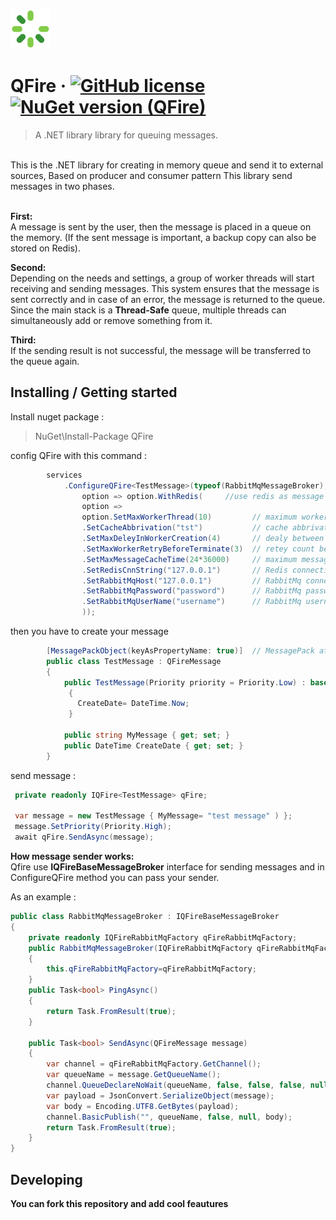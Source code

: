 ![Logo of the project](./icon.png)

# QFire &middot; [![GitHub license](https://img.shields.io/badge/license-MIT-blue.svg?style=flat-square)](https://github.com/acczad/qfire/blob/main/LICENSE.txt) [![NuGet version (QFire)](https://img.shields.io/nuget/v/QFire.svg?style=flat-square)]([https://www.nuget.org/packages/QFire])
> A .NET library library for queuing messages.
<br />
This is the .NET library for creating in memory queue and send it to external sources,
Based on producer and consumer pattern This library send messages in two phases.<br /><br />

**First:** <br />
A message is sent by the user, then the message is placed in a queue on the memory. (If the sent message is important, a backup copy can also be stored on Redis).

**Second:<br />**
Depending on the needs and settings, a group of worker threads will start receiving and sending messages. This system ensures that the message is sent correctly and in case of an error, the message is returned to the queue.
Since the main stack is a **Thread-Safe** queue, multiple threads can simultaneously add or remove something from it.

**Third:<br />**
If the sending result is not successful, the message will be transferred to the queue again.<br />

## Installing / Getting started
Install nuget package :
> NuGet\Install-Package QFire <br />

config QFire with this command :

```c#
        services
            .ConfigureQFire<TestMessage>(typeof(RabbitMqMessageBroker), // your implementation of message sender 
                option => option.WithRedis(     //use redis as message backup database
                option =>
                option.SetMaxWorkerThread(10)         // maximum worker threads work on message stack
                .SetCacheAbbrivation("tst")           // cache abbrivation by multiple projects
                .SetMaxDeleyInWorkerCreation(4)       // dealy between worker threads creations
                .SetMaxWorkerRetryBeforeTerminate(3)  // retey count before worker thread termination
                .SetMaxMessageCacheTime(24*36000)     // maximum message backup time in secound
                .SetRedisCnnString("127.0.0.1")       // Redis connection string
                .SetRabbitMqHost("127.0.0.1")         // RabbitMq connection string
                .SetRabbitMqPassword("password")      // RabbitMq password
                .SetRabbitMqUserName("username")      // RabbitMq username
                ));
```

then you have to create your message 
```c#
        [MessagePackObject(keyAsPropertyName: true)]  // MessagePack attribute for serialization in redis
        public class TestMessage : QFireMessage        
        {
            public TestMessage(Priority priority = Priority.Low) : base(priority) // High Priority messsage will be backed up in Redis
             {
               CreateDate= DateTime.Now;
             }

            public string MyMessage { get; set; }
            public DateTime CreateDate { get; set; }
        }
```
send message :

```c#
 private readonly IQFire<TestMessage> qFire;

 var message = new TestMessage { MyMessage= "test message" ) };
 message.SetPriority(Priority.High);
 await qFire.SendAsync(message);

```
**How message sender works:** <br />
Qfire use **IQFireBaseMessageBroker** interface for sending messages
and in ConfigureQFire method you can pass your sender.<br />

As an example : <br />
```c#
public class RabbitMqMessageBroker : IQFireBaseMessageBroker
{
    private readonly IQFireRabbitMqFactory qFireRabbitMqFactory;
    public RabbitMqMessageBroker(IQFireRabbitMqFactory qFireRabbitMqFactory)
    {
        this.qFireRabbitMqFactory=qFireRabbitMqFactory;
    }
    public Task<bool> PingAsync()
    {
        return Task.FromResult(true);
    }

    public Task<bool> SendAsync(QFireMessage message)
    {
        var channel = qFireRabbitMqFactory.GetChannel();
        var queueName = message.GetQueueName();
        channel.QueueDeclareNoWait(queueName, false, false, false, null);
        var payload = JsonConvert.SerializeObject(message);
        var body = Encoding.UTF8.GetBytes(payload);
        channel.BasicPublish("", queueName, false, null, body);
        return Task.FromResult(true);
    }
}
```
## Developing
**You can fork this repository and add cool feautures**
